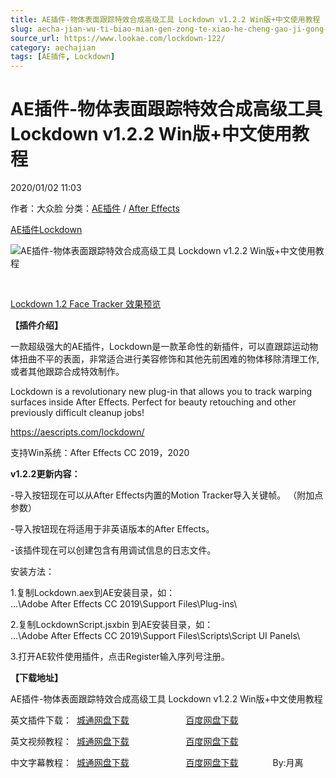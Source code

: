 ```yaml
---
title: AE插件-物体表面跟踪特效合成高级工具 Lockdown v1.2.2 Win版+中文使用教程
slug: aecha-jian-wu-ti-biao-mian-gen-zong-te-xiao-he-cheng-gao-ji-gong-ju-lockdown-v1-2-2-winban-zhong-wen-shi-yong-jiao-cheng
source_url: https://www.lookae.com/lockdown-122/
category: aechajian
tags: [AE插件, Lockdown]
---
```

# AE插件-物体表面跟踪特效合成高级工具 Lockdown v1.2.2 Win版+中文使用教程

2020/01/02 11:03

作者：大众脸
分类：[AE插件](https://www.lookae.com/after-effects/aechajian/) / [After Effects](https://www.lookae.com/after-effects/)

[AE插件](https://www.lookae.com/tag/ae%e6%8f%92%e4%bb%b6/)[Lockdown](https://www.lookae.com/tag/lockdown/)

![AE插件-物体表面跟踪特效合成高级工具 Lockdown v1.2.2 Win版+中文使用教程](https://www.lookae.com/wp-content/uploads/2019/10/Lockdown.jpg "AE插件-物体表面跟踪特效合成高级工具 Lockdown v1.2.2 Win版+中文使用教程-LookAE.com")

[﻿](https://cloud.video.taobao.com//play/u/705956171/p/1/e/6/t/1/238517900336.mp4)

[Lockdown 1.2 Face Tracker 效果预览](https://www.bilibili.com/video/av77783819)

**【插件介绍】**

一款超级强大的AE插件，Lockdown是一款革命性的新插件，可以直跟踪运动物体扭曲不平的表面，非常适合进行美容修饰和其他先前困难的物体移除清理工作, 或者其他跟踪合成特效制作。

Lockdown is a revolutionary new plug-in that allows you to track warping surfaces inside After Effects. Perfect for beauty retouching and other previously difficult cleanup jobs!

https://aescripts.com/lockdown/

支持Win系统：After Effects CC 2019，2020

**v1.2.2更新内容：**

-导入按钮现在可以从After Effects内置的Motion Tracker导入关键帧。 （附加点参数）

-导入按钮现在将适用于非英语版本的After Effects。

-该插件现在可以创建包含有用调试信息的日志文件。

安装方法：

1.复制Lockdown.aex到AE安装目录，如：  
…\Adobe After Effects CC 2019\Support Files\Plug-ins\

2.复制LockdownScript.jsxbin 到AE安装目录，如：  
…\Adobe After Effects CC 2019\Support Files\Scripts\Script UI Panels\

3.打开AE软件使用插件，点击Register输入序列号注册。

**【下载地址】**

AE插件-物体表面跟踪特效合成高级工具 Lockdown v1.2.2 Win版+中文使用教程

英文插件下载：  [城通网盘下载](https://tc5.us/file/680462-415848552)                       [百度网盘下载](https://pan.baidu.com/s/1BdadIO-pkMwMrtlg_NDg5Q)

英文视频教程：  [城通网盘下载](https://tc5.us/file/680462-402524782)                       [百度网盘下载](https://pan.baidu.com/s/1ziayuRTOWWrlxu9HAsDzgQ)

中文字幕教程：  [城通网盘下载](https://tc5.us/file/680462-403009657)                       [百度网盘下载](https://pan.baidu.com/s/1VIpX0gl6zw2GL4iBy5YX-w&shfl=sharepset)              By:月离
